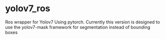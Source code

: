 # yolov7_ros

Ros wrapper for Yolov7 Using pytorch. Currently this version is designed to use the yolov7-mask framework for segmentation instead of bounding boxes
